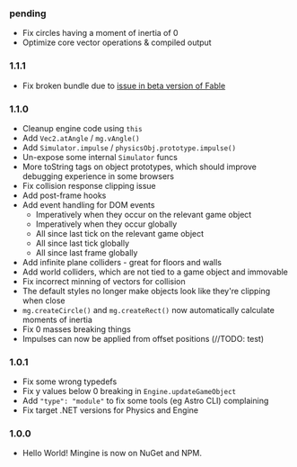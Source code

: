 ### pending
- Fix circles having a moment of inertia of 0
- Optimize core vector operations & compiled output

### 1.1.1
- Fix broken bundle due to [issue in beta version of Fable](https://github.com/fable-compiler/Fable/issues/3306)

### 1.1.0
- Cleanup engine code using `this`
- Add `Vec2.atAngle` / `mg.vAngle()`
- Add `Simulator.impulse` / `physicsObj.prototype.impulse()`
- Un-expose some internal `Simulator` funcs
- More toString tags on object prototypes, which should improve debugging experience in some browsers
- Fix collision response clipping issue
- Add post-frame hooks
- Add event handling for DOM events
  * Imperatively when they occur on the relevant game object
  * Imperatively when they occur globally
  * All since last tick on the relevant game object
  * All since last tick globally
  * All since last frame globally
- Add infinite plane colliders - great for floors and walls
- Add world colliders, which are not tied to a game object and immovable
- Fix incorrect minning of vectors for collision
- The default styles no longer make objects look like they're clipping when close
- `mg.createCircle()` and `mg.createRect()` now automatically calculate moments of inertia
- Fix 0 masses breaking things
- Impulses can now be applied from offset positions (//TODO: test)

### 1.0.1
- Fix some wrong typedefs
- Fix y values below 0 breaking in `Engine.updateGameObject`
- Add `"type": "module"` to fix some tools (eg Astro CLI) complaining
- Fix target .NET versions for Physics and Engine

### 1.0.0
 - Hello World! Mingine is now on NuGet and NPM.